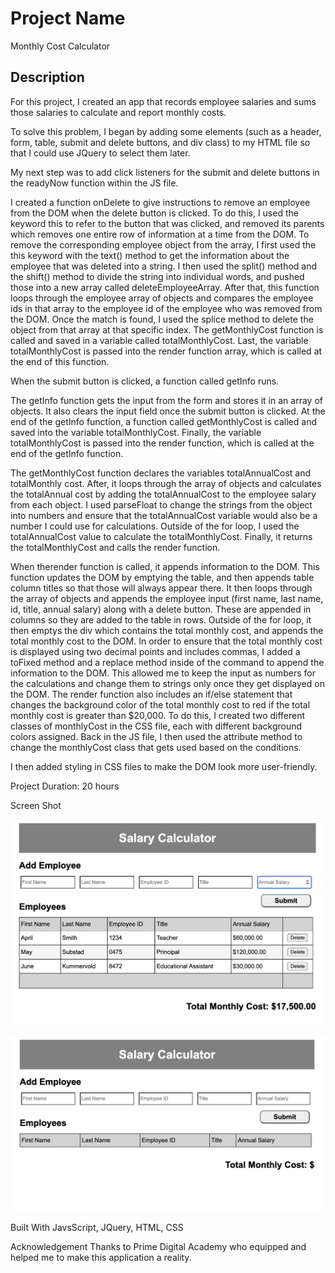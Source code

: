 # Project Name

Monthly Cost Calculator

## Description

For this project, I created an app that records employee salaries and sums those salaries to calculate and report monthly costs. 

To solve this problem, I began by adding some elements (such as a header, form, table, submit and delete buttons, and div class) to my HTML file so that I could use JQuery to select them later. 

My next step was to add click listeners for the submit and delete buttons in the readyNow function within the JS file.

I created a function onDelete to give instructions to remove an employee from the DOM when the delete button is clicked. To do this, I used the keyword this to refer to the button that was clicked, and removed its parents which removes one entire row of information at a time from the DOM. To remove the corresponding employee object from the array, I first used the this keyword with the text() method to get the information about the employee that was deleted into a string. I then used the split() method and the shift() method to divide the string into individual words, and pushed those into a new array called deleteEmployeeArray. After that, this function loops through the employee array of objects and compares the employee ids in that array to the employee id of the employee who was removed from the DOM. Once the match is found, I used the splice method to delete the object from that array at that specific index. The getMonthlyCost function is called and saved in a variable called totalMonthlyCost. Last, the variable totalMonthlyCost is passed into the render function array, which is called at the end of this function.

When the submit button is clicked, a function called getInfo runs. 

The getInfo function gets the input from the form and stores it in an array of objects. It also clears the input field once the submit button is clicked. At the end of the getInfo function, a function called getMonthlyCost is called and saved into the variable totalMonthlyCost. Finally, the variable totalMonthlyCost is passed into the render function, which is called at the end of the getInfo function.

The getMonthlyCost function declares the variables totalAnnualCost and totalMonthly cost. After, it loops through the array of objects and calculates the totalAnnual cost by adding the totalAnnualCost to the employee salary from each object. I used parseFloat to change the strings from the object into numbers and ensure that the totalAnnualCost variable would also be a number I could use for calculations. Outside of the for loop, I used the totalAnnualCost value to calculate the totalMonthlyCost. Finally, it returns the totalMonthlyCost and calls the render function.

When therender function is called, it appends information to the DOM. This function updates the DOM by emptying the table, and then appends table column titles so that those will always appear there. It then loops through the array of objects and appends the employee input (first name, last name, id, title, annual salary) along with a delete button. These are appended in columns so they are added to the table in rows. Outside of the for loop, it then emptys the div which contains the total monthly cost, and appends the total monthly cost to the DOM. In order to ensure that the total monthly cost is displayed using two decimal points and includes commas, I added a toFixed method and a replace method inside of the command to append the information to the DOM. This allowed me to keep the input as numbers for the calculations and change them to strings only once they get displayed on the DOM. The render function also includes an if/else statement that changes the background color of the total monthly cost to red if the total monthly cost is greater than $20,000. To do this, I created two different classes of monthlyCost in the CSS file, each with different background colors assigned. Back in the JS file, I then used the attribute method to change the monthlyCost class that gets used based on the conditions.

I then added styling in CSS files to make the DOM look more user-friendly. 

Project Duration: 20 hours


Screen Shot

![Alt text](img/screenshot1.png)

![Alt text](img/screenshot2.png)





Built With
JavsScript, JQuery, HTML, CSS

Acknowledgement
Thanks to Prime Digital Academy who equipped and helped me to make this application a reality. 
